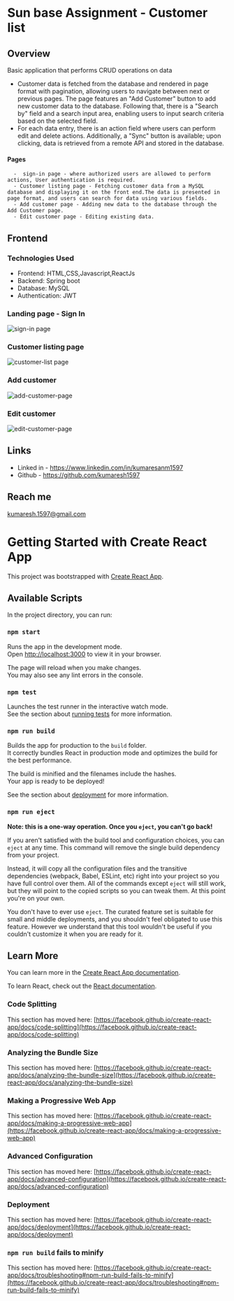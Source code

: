 # Sun base Assignment - Customer list

## Overview
  Basic application that performs CRUD operations on data
   - Customer data is fetched from the database and rendered in page format with pagination, allowing users to navigate between next or previous pages. The page features an "Add Customer" button to add             new customer data to the database. Following that, there is a "Search by" field and a search input area, enabling users to input search criteria based on the selected field.
   - For each data entry, there is an action field where users can perform edit and delete actions. Additionally, a "Sync" button is available; upon clicking, data is retrieved from a remote API and               stored in the database.
     
#### Pages
      -  sign-in page - where authorized users are allowed to perform actions, User authentication is required.
      - Customer listing page - Fetching customer data from a MySQL database and displaying it on the front end.The data is presented in page format, and users can search for data using various fields.
      - Add customer page - Adding new data to the database through the Add Customer page.
      - Edit customer page - Editing existing data.
   
 ## Frontend

### Technologies Used
- Frontend: HTML,CSS,Javascript,ReactJs
- Backend: Spring boot
- Database: MySQL
- Authentication: JWT
 
### Landing page - Sign In

![sign-in page](https://github.com/Sunbase-Assignment/frontend/assets/115056892/75b45f9a-f4e0-49cf-ae34-c4d161ad5375)



### Customer listing page

  ![customer-list page](https://github.com/Sunbase-Assignment/frontend/assets/115056892/de808501-87e8-4194-a553-bae85fcf5a24)

### Add customer

![add-customer-page](https://github.com/Sunbase-Assignment/frontend/assets/115056892/006b6b54-8c7b-499f-b118-4127735279c1)


### Edit customer

![edit-customer-page](https://github.com/Sunbase-Assignment/frontend/assets/115056892/92e3f48a-4cc9-49db-ab3b-ace59d73a920)


## Links

- Linked in - https://www.linkedin.com/in/kumaresanm1597
- Github - https://github.com/kumaresh1597

## Reach me

kumaresh.1597@gmail.com





# Getting Started with Create React App

This project was bootstrapped with [Create React App](https://github.com/facebook/create-react-app).

## Available Scripts

In the project directory, you can run:

### `npm start`

Runs the app in the development mode.\
Open [http://localhost:3000](http://localhost:3000) to view it in your browser.

The page will reload when you make changes.\
You may also see any lint errors in the console.

### `npm test`

Launches the test runner in the interactive watch mode.\
See the section about [running tests](https://facebook.github.io/create-react-app/docs/running-tests) for more information.

### `npm run build`

Builds the app for production to the `build` folder.\
It correctly bundles React in production mode and optimizes the build for the best performance.

The build is minified and the filenames include the hashes.\
Your app is ready to be deployed!

See the section about [deployment](https://facebook.github.io/create-react-app/docs/deployment) for more information.

### `npm run eject`

**Note: this is a one-way operation. Once you `eject`, you can't go back!**

If you aren't satisfied with the build tool and configuration choices, you can `eject` at any time. This command will remove the single build dependency from your project.

Instead, it will copy all the configuration files and the transitive dependencies (webpack, Babel, ESLint, etc) right into your project so you have full control over them. All of the commands except `eject` will still work, but they will point to the copied scripts so you can tweak them. At this point you're on your own.

You don't have to ever use `eject`. The curated feature set is suitable for small and middle deployments, and you shouldn't feel obligated to use this feature. However we understand that this tool wouldn't be useful if you couldn't customize it when you are ready for it.

## Learn More

You can learn more in the [Create React App documentation](https://facebook.github.io/create-react-app/docs/getting-started).

To learn React, check out the [React documentation](https://reactjs.org/).

### Code Splitting

This section has moved here: [https://facebook.github.io/create-react-app/docs/code-splitting](https://facebook.github.io/create-react-app/docs/code-splitting)

### Analyzing the Bundle Size

This section has moved here: [https://facebook.github.io/create-react-app/docs/analyzing-the-bundle-size](https://facebook.github.io/create-react-app/docs/analyzing-the-bundle-size)

### Making a Progressive Web App

This section has moved here: [https://facebook.github.io/create-react-app/docs/making-a-progressive-web-app](https://facebook.github.io/create-react-app/docs/making-a-progressive-web-app)

### Advanced Configuration

This section has moved here: [https://facebook.github.io/create-react-app/docs/advanced-configuration](https://facebook.github.io/create-react-app/docs/advanced-configuration)

### Deployment

This section has moved here: [https://facebook.github.io/create-react-app/docs/deployment](https://facebook.github.io/create-react-app/docs/deployment)

### `npm run build` fails to minify

This section has moved here: [https://facebook.github.io/create-react-app/docs/troubleshooting#npm-run-build-fails-to-minify](https://facebook.github.io/create-react-app/docs/troubleshooting#npm-run-build-fails-to-minify)
